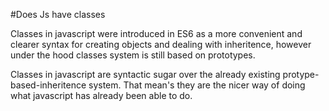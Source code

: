 #Does Js have classes

 Classes in javascript were introduced in ES6 as a more convenient and clearer syntax for creating objects and dealing with inheritence,
 however under the hood classes system is still based on prototypes.

 Classes in javascript are syntactic sugar over the already existing protype-based-inheritence system. That mean's they are the nicer way of doing what 
 javascript has already been able to do.